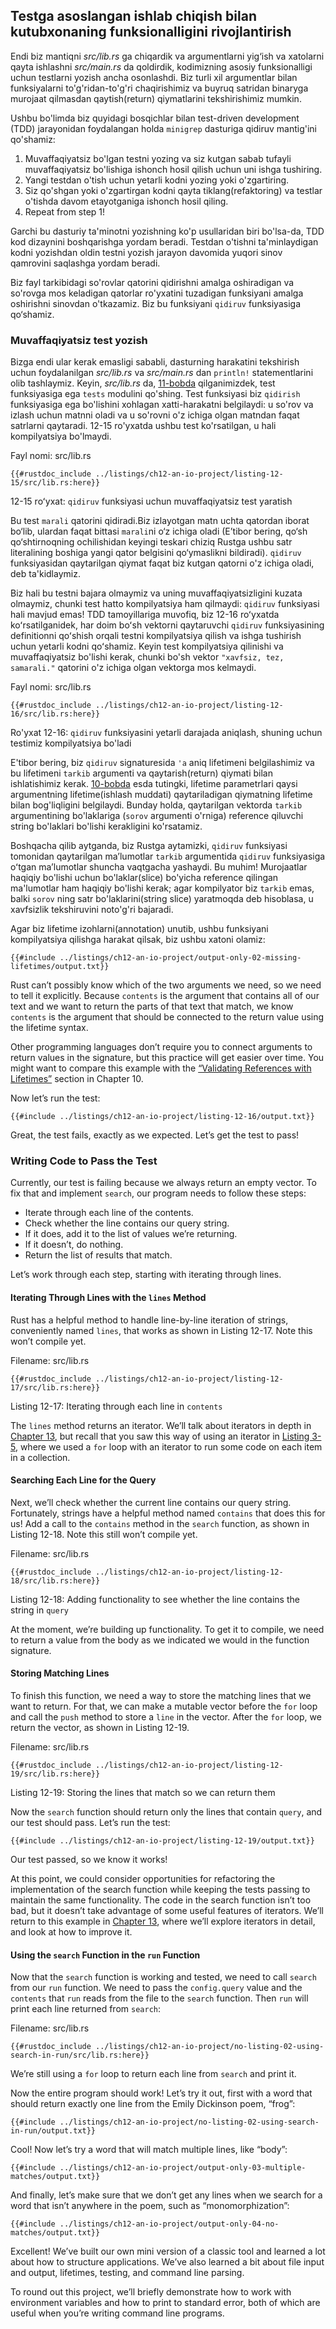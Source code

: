 ## Testga asoslangan ishlab chiqish bilan kutubxonaning funksionalligini rivojlantirish

Endi biz mantiqni *src/lib.rs* ga chiqardik va argumentlarni yig‘ish va xatolarni qayta ishlashni *src/main.rs* da qoldirdik, kodimizning asosiy funksionalligi uchun testlarni yozish ancha osonlashdi. Biz turli xil argumentlar bilan funksiyalarni to'g'ridan-to'g'ri chaqirishimiz va buyruq satridan binaryga murojaat qilmasdan qaytish(return) qiymatlarini tekshirishimiz mumkin.

Ushbu bo'limda biz quyidagi bosqichlar bilan test-driven development (TDD) jarayonidan foydalangan holda `minigrep` dasturiga qidiruv mantig'ini qo'shamiz:

1. Muvaffaqiyatsiz bo'lgan testni yozing va siz kutgan sabab tufayli muvaffaqiyatsiz bo'lishiga ishonch hosil qilish uchun uni ishga tushiring.
2. Yangi testdan o'tish uchun yetarli kodni yozing yoki o'zgartiring.
3. Siz qo'shgan yoki o'zgartirgan kodni qayta tiklang(refaktoring) va testlar o'tishda davom etayotganiga ishonch hosil qiling.
4. Repeat from step 1!

Garchi bu dasturiy ta'minotni yozishning ko'p usullaridan biri bo'lsa-da, TDD kod dizaynini boshqarishga yordam beradi. Testdan o'tishni ta'minlaydigan kodni yozishdan oldin testni yozish jarayon davomida yuqori sinov qamrovini saqlashga yordam beradi.

Biz fayl tarkibidagi so'rovlar qatorini qidirishni amalga oshiradigan va so'rovga mos keladigan qatorlar ro'yxatini tuzadigan funksiyani amalga oshirishni sinovdan o'tkazamiz. Biz bu funksiyani `qidiruv` funksiyasiga qo‘shamiz.

### Muvaffaqiyatsiz test yozish

Bizga endi ular kerak emasligi sababli, dasturning harakatini tekshirish uchun foydalanilgan *src/lib.rs* va *src/main.rs* dan `println!` statementlarini olib tashlaymiz. Keyin, *src/lib.rs* da, [11-bobda][ch11-anatomy]<!-- ignore --> qilganimizdek, test funksiyasiga ega `tests` modulini qo'shing. Test funksiyasi biz `qidirish` funksiyasiga ega bo'lishini xohlagan xatti-harakatni belgilaydi: u so'rov va izlash uchun matnni oladi va u so'rovni o'z ichiga olgan matndan faqat satrlarni qaytaradi. 12-15 ro'yxatda ushbu test ko'rsatilgan, u hali kompilyatsiya bo'lmaydi.

<span class="filename">Fayl nomi: src/lib.rs</span>

```rust,ignore,does_not_compile
{{#rustdoc_include ../listings/ch12-an-io-project/listing-12-15/src/lib.rs:here}}
```

<span class="caption">12-15 roʻyxat: `qidiruv` funksiyasi uchun muvaffaqiyatsiz test yaratish</span>

Bu test `marali` qatorini qidiradi.Biz izlayotgan matn uchta qatordan iborat bo‘lib, ulardan faqat bittasi `marali`ni o‘z ichiga oladi (E’tibor bering, qo‘sh qo‘shtirnoqning ochilishidan keyingi teskari chiziq Rustga ushbu satr literalining boshiga yangi qator belgisini qo‘ymaslikni bildiradi). `qidiruv` funksiyasidan qaytarilgan qiymat faqat biz kutgan qatorni o'z ichiga oladi, deb ta'kidlaymiz.

Biz hali bu testni bajara olmaymiz va uning muvaffaqiyatsizligini kuzata olmaymiz, chunki test hatto kompilyatsiya ham qilmaydi: `qidiruv` funksiyasi hali mavjud emas! TDD tamoyillariga muvofiq, biz 12-16 roʻyxatda koʻrsatilganidek, har doim boʻsh vektorni qaytaruvchi `qidiruv` funksiyasining definitionni qoʻshish orqali testni kompilyatsiya qilish va ishga tushirish uchun yetarli kodni qoʻshamiz. Keyin test kompilyatsiya qilinishi va muvaffaqiyatsiz bo'lishi kerak, chunki bo'sh vektor `"xavfsiz, tez, samarali."` qatorini o'z ichiga olgan vektorga mos kelmaydi.

<span class="filename">Fayl nomi: src/lib.rs</span>

```rust,noplayground
{{#rustdoc_include ../listings/ch12-an-io-project/listing-12-16/src/lib.rs:here}}
```

<span class="caption">Ro'yxat 12-16: `qidiruv` funksiyasini yetarli darajada aniqlash, shuning uchun testimiz kompilyatsiya bo'ladi</span>

E'tibor bering, biz `qidiruv` signaturesida `'a` aniq lifetimeni belgilashimiz va bu lifetimeni `tarkib` argumenti va qaytarish(return) qiymati bilan ishlatishimiz kerak. [10-bobda][ch10-lifetimes]<!-- ignore -->  esda tutingki, lifetime parametrlari qaysi argumentning lifetime(ishlash muddati) qaytariladigan qiymatning lifetime bilan bog'liqligini belgilaydi. Bunday holda, qaytarilgan vektorda `tarkib` argumentining bo'laklariga (`sorov` argumenti o'rniga) reference qiluvchi string bo'laklari bo'lishi kerakligini ko'rsatamiz.

Boshqacha qilib aytganda, biz Rustga aytamizki, `qidiruv` funksiyasi tomonidan qaytarilgan maʼlumotlar `tarkib` argumentida `qidiruv` funksiyasiga oʻtgan maʼlumotlar shuncha vaqtgacha yashaydi. Bu muhim! Murojaatlar haqiqiy bo'lishi uchun bo'laklar(slice) bo'yicha reference qilingan ma'lumotlar ham haqiqiy bo'lishi kerak; agar kompilyator biz `tarkib` emas, balki `sorov` ning satr bo'laklarini(string slice) yaratmoqda deb hisoblasa, u xavfsizlik tekshiruvini noto'g'ri bajaradi.

Agar biz lifetime izohlarni(annotation) unutib, ushbu funksiyani kompilyatsiya qilishga harakat qilsak, biz ushbu xatoni olamiz:

```console
{{#include ../listings/ch12-an-io-project/output-only-02-missing-lifetimes/output.txt}}
```

Rust can’t possibly know which of the two arguments we need, so we need to tell
it explicitly. Because `contents` is the argument that contains all of our text
and we want to return the parts of that text that match, we know `contents` is
the argument that should be connected to the return value using the lifetime
syntax.

Other programming languages don’t require you to connect arguments to return
values in the signature, but this practice will get easier over time. You might
want to compare this example with the [“Validating References with
Lifetimes”][validating-references-with-lifetimes]<!-- ignore --> section in
Chapter 10.

Now let’s run the test:

```console
{{#include ../listings/ch12-an-io-project/listing-12-16/output.txt}}
```

Great, the test fails, exactly as we expected. Let’s get the test to pass!

### Writing Code to Pass the Test

Currently, our test is failing because we always return an empty vector. To fix
that and implement `search`, our program needs to follow these steps:

* Iterate through each line of the contents.
* Check whether the line contains our query string.
* If it does, add it to the list of values we’re returning.
* If it doesn’t, do nothing.
* Return the list of results that match.

Let’s work through each step, starting with iterating through lines.

#### Iterating Through Lines with the `lines` Method

Rust has a helpful method to handle line-by-line iteration of strings,
conveniently named `lines`, that works as shown in Listing 12-17. Note this
won’t compile yet.

<span class="filename">Filename: src/lib.rs</span>

```rust,ignore,does_not_compile
{{#rustdoc_include ../listings/ch12-an-io-project/listing-12-17/src/lib.rs:here}}
```

<span class="caption">Listing 12-17: Iterating through each line in `contents`
</span>

The `lines` method returns an iterator. We’ll talk about iterators in depth in
[Chapter 13][ch13-iterators]<!-- ignore -->, but recall that you saw this way
of using an iterator in [Listing 3-5][ch3-iter]<!-- ignore -->, where we used a
`for` loop with an iterator to run some code on each item in a collection.

#### Searching Each Line for the Query

Next, we’ll check whether the current line contains our query string.
Fortunately, strings have a helpful method named `contains` that does this for
us! Add a call to the `contains` method in the `search` function, as shown in
Listing 12-18. Note this still won’t compile yet.

<span class="filename">Filename: src/lib.rs</span>

```rust,ignore,does_not_compile
{{#rustdoc_include ../listings/ch12-an-io-project/listing-12-18/src/lib.rs:here}}
```

<span class="caption">Listing 12-18: Adding functionality to see whether the
line contains the string in `query`</span>

At the moment, we’re building up functionality. To get it to compile, we need
to return a value from the body as we indicated we would in the function
signature.

#### Storing Matching Lines

To finish this function, we need a way to store the matching lines that we want
to return. For that, we can make a mutable vector before the `for` loop and
call the `push` method to store a `line` in the vector. After the `for` loop,
we return the vector, as shown in Listing 12-19.

<span class="filename">Filename: src/lib.rs</span>

```rust,ignore
{{#rustdoc_include ../listings/ch12-an-io-project/listing-12-19/src/lib.rs:here}}
```

<span class="caption">Listing 12-19: Storing the lines that match so we can
return them</span>

Now the `search` function should return only the lines that contain `query`,
and our test should pass. Let’s run the test:

```console
{{#include ../listings/ch12-an-io-project/listing-12-19/output.txt}}
```

Our test passed, so we know it works!

At this point, we could consider opportunities for refactoring the
implementation of the search function while keeping the tests passing to
maintain the same functionality. The code in the search function isn’t too bad,
but it doesn’t take advantage of some useful features of iterators. We’ll
return to this example in [Chapter 13][ch13-iterators]<!-- ignore -->, where
we’ll explore iterators in detail, and look at how to improve it.

#### Using the `search` Function in the `run` Function

Now that the `search` function is working and tested, we need to call `search`
from our `run` function. We need to pass the `config.query` value and the
`contents` that `run` reads from the file to the `search` function. Then `run`
will print each line returned from `search`:

<span class="filename">Filename: src/lib.rs</span>

```rust,ignore
{{#rustdoc_include ../listings/ch12-an-io-project/no-listing-02-using-search-in-run/src/lib.rs:here}}
```

We’re still using a `for` loop to return each line from `search` and print it.

Now the entire program should work! Let’s try it out, first with a word that
should return exactly one line from the Emily Dickinson poem, “frog”:

```console
{{#include ../listings/ch12-an-io-project/no-listing-02-using-search-in-run/output.txt}}
```

Cool! Now let’s try a word that will match multiple lines, like “body”:

```console
{{#include ../listings/ch12-an-io-project/output-only-03-multiple-matches/output.txt}}
```

And finally, let’s make sure that we don’t get any lines when we search for a
word that isn’t anywhere in the poem, such as “monomorphization”:

```console
{{#include ../listings/ch12-an-io-project/output-only-04-no-matches/output.txt}}
```

Excellent! We’ve built our own mini version of a classic tool and learned a lot
about how to structure applications. We’ve also learned a bit about file input
and output, lifetimes, testing, and command line parsing.

To round out this project, we’ll briefly demonstrate how to work with
environment variables and how to print to standard error, both of which are
useful when you’re writing command line programs.

[validating-references-with-lifetimes]:
ch10-03-lifetime-syntax.html#validating-references-with-lifetimes
[ch11-anatomy]: ch11-01-writing-tests.html#the-anatomy-of-a-test-function
[ch10-lifetimes]: ch10-03-lifetime-syntax.html
[ch3-iter]: ch03-05-control-flow.html#looping-through-a-collection-with-for
[ch13-iterators]: ch13-02-iterators.html
